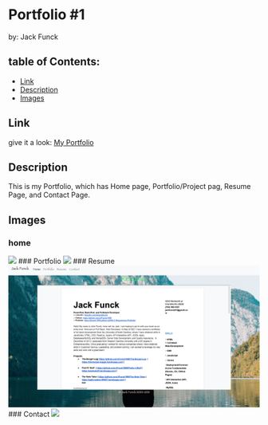 # Portfolio #1
by: Jack Funck


## table of Contents:
 - [Link](#link)
 - [Description ](#desc)
 - [Images ](#img)

<a name="link"></a>
## Link
give it a look: <a href="https://jfunck1990.github.io/HW-2-Responsive-Portfolio/index.html" target="_blank"> My Portfolio</a>

<a name="desc"></a>
## Description

This is my Portfolio, which has Home page, Portfolio/Project pag, Resume Page, and Contact Page.

<a name="img"></a>

## Images

### home
<img src="assets/Images/home.png">
### Portfolio
<img src="assets/Images/port.png">
### Resume
<img src="assets/Images/res.png">
### Contact
<img src= "assets\Images\con.png">




